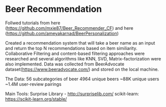 # Beer Recommendation

Follwed tutorials from here (https://github.com/mxie87/Beer_Recommender_CF) and here (https://github.com/ameyakarnad/BeerPersonalization)

Created a recommendation system that will take a beer name as an input and return the top N recommendations based on item similiarity. Collaborative Filtering and content-based filtering approaches were researched and several algorithms like KNN, SVD, Matrix-factorization were also implemented. Data was collected from BeerAdvocate dataset(https://www.beeradvocate.com/) and stored on the local machine.

The Data:
56 subcategories of beer
4964 unique beers
~88K unique users
~1.4M user-review pairings

Main Tools:
Surprise Library - http://surpriselib.com/
scikit-learn: https://scikit-learn.org/stable/
